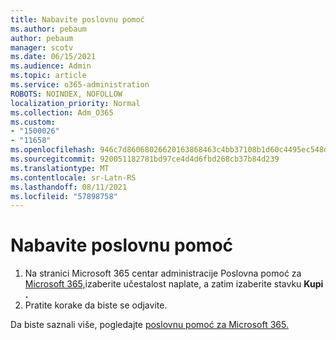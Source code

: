 ```yaml
---
title: Nabavite poslovnu pomoć
ms.author: pebaum
author: pebaum
manager: scotv
ms.date: 06/15/2021
ms.audience: Admin
ms.topic: article
ms.service: o365-administration
ROBOTS: NOINDEX, NOFOLLOW
localization_priority: Normal
ms.collection: Adm_O365
ms.custom:
- "1500026"
- "11658"
ms.openlocfilehash: 946c7d86068026620163868463c4bb37108b1d60c4495ec548dc36043bce8414
ms.sourcegitcommit: 920051182781bd97ce4d4d6fbd268cb37b84d239
ms.translationtype: MT
ms.contentlocale: sr-Latn-RS
ms.lasthandoff: 08/11/2021
ms.locfileid: "57898758"
---
```

# <a name="get-business-assist"></a>Nabavite poslovnu pomoć

1. Na stranici Microsoft 365 centar administracije Poslovna pomoć za [Microsoft 365,](https://go.microsoft.com/fwlink/p/?linkid=2158423)izaberite učestalost naplate, a zatim izaberite stavku **Kupi .**
2. Pratite korake da biste se odjavite.

Da biste saznali više, pogledajte [poslovnu pomoć za Microsoft 365.](https://docs.microsoft.com/microsoft-365/admin/misc/business-assist)
